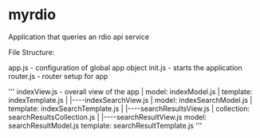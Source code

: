 myrdio
======

Application that queries an rdio api service

File Structure:

app.js    - configuration of global app object
init.js   - starts the application
router.js - router setup for app

'''
indexView.js  - overall view of the app
|    model: indexModel.js
|    template: indexTemplate.js
|
|----indexSearchView.js
|        model: indexSearchModel.js
|        template: indexSearchTemplate.js
|
|----searchResultsView.js
         |    collection: searchResultsCollection.js
         |
         |----searchResultView.js
                  model: searchResultModel.js
                  template: searchResultTemplate.js
'''
                  
